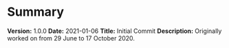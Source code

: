 # Summary

**Version:** 1.0.0
**Date:** 2021-01-06
**Title:** Initial Commit
**Description:**
Originally worked on from 29 June to 17 October 2020.